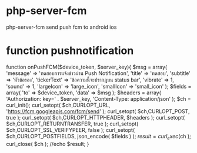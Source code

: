 # php-server-fcm
php-server-fcm send push fcm to android ios


# function pushnotification 
function onPushFCM($device_token, $server_key){
        $msg = array(
            'message' => 'ทดสอบการแจ้งข่าวผ่าน Push Notification',
            'title' => 'ทดสอบ',
            'subtitle' => 'หัวข้อรอง',
            'tickerText' => 'ข้อความนี้จะปรากฎบน status bar',
            'vibrate' => 1,
            'sound' => 1,
            'largeIcon' => 'large_icon',
            'smallIcon' => 'small_icon'
        );
	      $fields = array(
				    'to'		=> $device_token,
				    'data'	=> $msg
			  );
	      $headers = array(
          'Authorization: key=' . $server_key,
          'Content-Type: application/json'
        );
        $ch = curl_init();
        curl_setopt( $ch,CURLOPT_URL, 'https://fcm.googleapis.com/fcm/send' );
        curl_setopt( $ch,CURLOPT_POST, true );
        curl_setopt( $ch,CURLOPT_HTTPHEADER, $headers );
        curl_setopt( $ch,CURLOPT_RETURNTRANSFER, true );
        curl_setopt( $ch,CURLOPT_SSL_VERIFYPEER, false );
        curl_setopt( $ch,CURLOPT_POSTFIELDS, json_encode( $fields ) );
        $result = curl_exec($ch );
        curl_close( $ch );
        //echo $result;
    }
